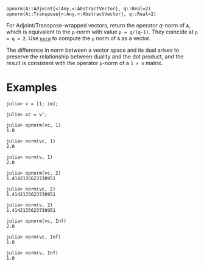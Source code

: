 ```
opnorm(A::Adjoint{<:Any,<:AbstractVector}, q::Real=2)
opnorm(A::Transpose{<:Any,<:AbstractVector}, q::Real=2)
```

For Adjoint/Transpose-wrapped vectors, return the operator $q$-norm of `A`, which is equivalent to the `p`-norm with value `p = q/(q-1)`. They coincide at `p = q = 2`. Use [`norm`](@ref) to compute the `p` norm of `A` as a vector.

The difference in norm between a vector space and its dual arises to preserve the relationship between duality and the dot product, and the result is consistent with the operator `p`-norm of a `1 × n` matrix.

# Examples

```jldoctest
julia> v = [1; im];

julia> vc = v';

julia> opnorm(vc, 1)
1.0

julia> norm(vc, 1)
2.0

julia> norm(v, 1)
2.0

julia> opnorm(vc, 2)
1.4142135623730951

julia> norm(vc, 2)
1.4142135623730951

julia> norm(v, 2)
1.4142135623730951

julia> opnorm(vc, Inf)
2.0

julia> norm(vc, Inf)
1.0

julia> norm(v, Inf)
1.0
```
